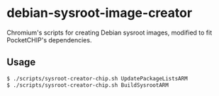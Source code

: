 # debian-sysroot-image-creator

Chromium's scripts for creating Debian sysroot images, modified to fit
PocketCHIP's dependencies.

## Usage

```bash
$ ./scripts/sysroot-creator-chip.sh UpdatePackageListsARM
$ ./scripts/sysroot-creator-chip.sh BuildSysrootARM
```
